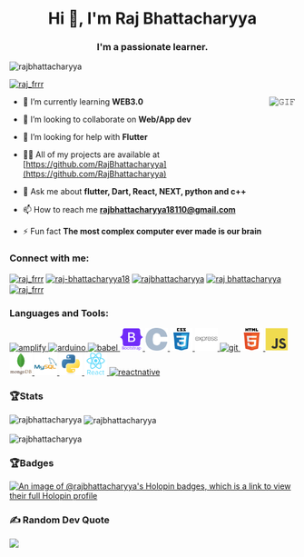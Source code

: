 <h1 align="center">Hi 👋, I'm Raj Bhattacharyya</h1>
<h3 align="center">I'm a passionate learner.</h3>

<p align="left"> <img src="https://komarev.com/ghpvc/?username=rajbhattacharyya&label=Profile%20views&color=0e75b6&style=flat" alt="rajbhattacharyya" /> </p>

<p align="left"> <a href="https://twitter.com/raj_frrr" target="blank"><img src="https://img.shields.io/twitter/follow/raj_frrr?logo=twitter&style=for-the-badge" alt="raj_frrr" /></a> </p>
  
<img align="right" height="300" alt="𝙶𝙸𝙵" src="https://media1.giphy.com/media/v1.Y2lkPTc5MGI3NjExMWZiaGdreWRvMWl6cHdqOTM0Y3Y1dHFmdDB1MDc5Yjl4MG9rNXpldyZlcD12MV9pbnRlcm5hbF9naWZfYnlfaWQmY3Q9Zw/UVo2C3sfjWOyOpwc2y/giphy.gif" style="max-width: 100%; display: inline-block;" data-target="animated-image.originalImage">

- 🌱 I’m currently learning **WEB3.0**

- 👯 I’m looking to collaborate on **Web/App dev**

- 🤝 I’m looking for help with **Flutter**

- 👨‍💻 All of my projects are available at [https://github.com/RajBhattacharyya](https://github.com/RajBhattacharyya)

- 💬 Ask me about **flutter, Dart, React, NEXT, python and c++**

- 📫 How to reach me **rajbhattacharyya18110@gmail.com**

- ⚡ Fun fact **The most complex computer ever made is our brain**

<h3 align="left">Connect with me:</h3>
<p align="left">
<a href="https://twitter.com/raj_frrr" target="blank"><img align="center" src="https://raw.githubusercontent.com/rahuldkjain/github-profile-readme-generator/master/src/images/icons/Social/twitter.svg" alt="raj_frrr" height="30" width="40" /></a>
<a href="https://linkedin.com/in/raj-bhattacharyya18" target="blank"><img align="center" src="https://raw.githubusercontent.com/rahuldkjain/github-profile-readme-generator/master/src/images/icons/Social/linked-in-alt.svg" alt="raj-bhattacharyya18" height="30" width="40" /></a>
<a href="https://codesandbox.com/rajbhattacharyya" target="blank"><img align="center" src="https://raw.githubusercontent.com/rahuldkjain/github-profile-readme-generator/master/src/images/icons/Social/codesandbox.svg" alt="rajbhattacharyya" height="30" width="40" /></a>
<a href="https://fb.com/raj bhattacharyya" target="blank"><img align="center" src="https://raw.githubusercontent.com/rahuldkjain/github-profile-readme-generator/master/src/images/icons/Social/facebook.svg" alt="raj bhattacharyya" height="30" width="40" /></a>
<a href="https://instagram.com/raj_frrr" target="blank"><img align="center" src="https://raw.githubusercontent.com/rahuldkjain/github-profile-readme-generator/master/src/images/icons/Social/instagram.svg" alt="raj_frrr" height="30" width="40" /></a>
</p>

<h3 align="left">Languages and Tools:</h3>
<p align="left"> <a href="https://aws.amazon.com/amplify/" target="_blank" rel="noreferrer"> <img src="https://docs.amplify.aws/assets/logo-dark.svg" alt="amplify" width="40" height="40"/> </a> <a href="https://www.arduino.cc/" target="_blank" rel="noreferrer"> <img src="https://cdn.worldvectorlogo.com/logos/arduino-1.svg" alt="arduino" width="40" height="40"/> </a> <a href="https://babeljs.io/" target="_blank" rel="noreferrer"> <img src="https://www.vectorlogo.zone/logos/babeljs/babeljs-icon.svg" alt="babel" width="40" height="40"/> </a> <a href="https://getbootstrap.com" target="_blank" rel="noreferrer"> <img src="https://raw.githubusercontent.com/devicons/devicon/master/icons/bootstrap/bootstrap-plain-wordmark.svg" alt="bootstrap" width="40" height="40"/> </a> <a href="https://www.cprogramming.com/" target="_blank" rel="noreferrer"> <img src="https://raw.githubusercontent.com/devicons/devicon/master/icons/c/c-original.svg" alt="c" width="40" height="40"/> </a> <a href="https://www.w3schools.com/css/" target="_blank" rel="noreferrer"> <img src="https://raw.githubusercontent.com/devicons/devicon/master/icons/css3/css3-original-wordmark.svg" alt="css3" width="40" height="40"/> </a> <a href="https://expressjs.com" target="_blank" rel="noreferrer"> <img src="https://raw.githubusercontent.com/devicons/devicon/master/icons/express/express-original-wordmark.svg" alt="express" width="40" height="40"/> </a> <a href="https://git-scm.com/" target="_blank" rel="noreferrer"> <img src="https://www.vectorlogo.zone/logos/git-scm/git-scm-icon.svg" alt="git" width="40" height="40"/> </a> <a href="https://www.w3.org/html/" target="_blank" rel="noreferrer"> <img src="https://raw.githubusercontent.com/devicons/devicon/master/icons/html5/html5-original-wordmark.svg" alt="html5" width="40" height="40"/> </a> <a href="https://developer.mozilla.org/en-US/docs/Web/JavaScript" target="_blank" rel="noreferrer"> <img src="https://raw.githubusercontent.com/devicons/devicon/master/icons/javascript/javascript-original.svg" alt="javascript" width="40" height="40"/> </a> <a href="https://www.mongodb.com/" target="_blank" rel="noreferrer"> <img src="https://raw.githubusercontent.com/devicons/devicon/master/icons/mongodb/mongodb-original-wordmark.svg" alt="mongodb" width="40" height="40"/> </a> <a href="https://www.mysql.com/" target="_blank" rel="noreferrer"> <img src="https://raw.githubusercontent.com/devicons/devicon/master/icons/mysql/mysql-original-wordmark.svg" alt="mysql" width="40" height="40"/> </a> <a href="https://www.python.org" target="_blank" rel="noreferrer"> <img src="https://raw.githubusercontent.com/devicons/devicon/master/icons/python/python-original.svg" alt="python" width="40" height="40"/> </a> <a href="https://reactjs.org/" target="_blank" rel="noreferrer"> <img src="https://raw.githubusercontent.com/devicons/devicon/master/icons/react/react-original-wordmark.svg" alt="react" width="40" height="40"/> </a> <a href="https://reactnative.dev/" target="_blank" rel="noreferrer"> <img src="https://reactnative.dev/img/header_logo.svg" alt="reactnative" width="40" height="40"/> </a> </p>

### 🏆Stats
<p><img align="left" src="https://github-readme-stats.vercel.app/api/top-langs?username=rajbhattacharyya&show_icons=true&locale=en&layout=compact" alt="rajbhattacharyya" /></p>

<p>&nbsp;<img align="center" src="https://github-readme-stats.vercel.app/api?username=rajbhattacharyya&show_icons=true&locale=en" alt="rajbhattacharyya" /></p>

<p><img align="center" src="https://github-readme-streak-stats.herokuapp.com/?user=rajbhattacharyya&" alt="rajbhattacharyya" /></p>

### 🏆Badges
[![An image of @rajbhattacharyya's Holopin badges, which is a link to view their full Holopin profile](https://holopin.me/rajbhattacharyya)](https://holopin.io/@rajbhattacharyya)

### ✍️ Random Dev Quote
![](https://quotes-github-readme.vercel.app/api?type=horizontal&theme=dark)
